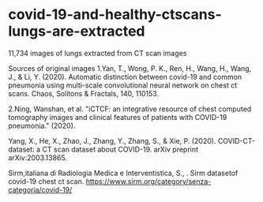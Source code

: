 # covid-19-and-healthy-ctscans-lungs-are-extracted
11,734 images of lungs extracted from CT scan images



Sources of original images
1.Yan, T., Wong, P. K., Ren, H., Wang, H., Wang, J., & Li, Y. (2020). Automatic distinction between covid-19 and common pneumonia using multi-scale convolutional neural network on chest ct scans. Chaos, Solitons & Fractals, 140, 110153.


2.Ning, Wanshan, et al. "iCTCF: an integrative resource of chest computed tomography images and clinical features of patients with COVID-19 pneumonia." (2020).


Yang, X., He, X., Zhao, J., Zhang, Y., Zhang, S., & Xie, P. (2020). COVID-CT-dataset: a CT scan dataset about COVID-19. arXiv preprint arXiv:2003.13865.


Sirm,italiana di Radiologia Medica e Interventistica, S., . Sirm datasetof covid-19 chest ct scan. https://www.sirm.org/category/senza-categoria/covid-19/
